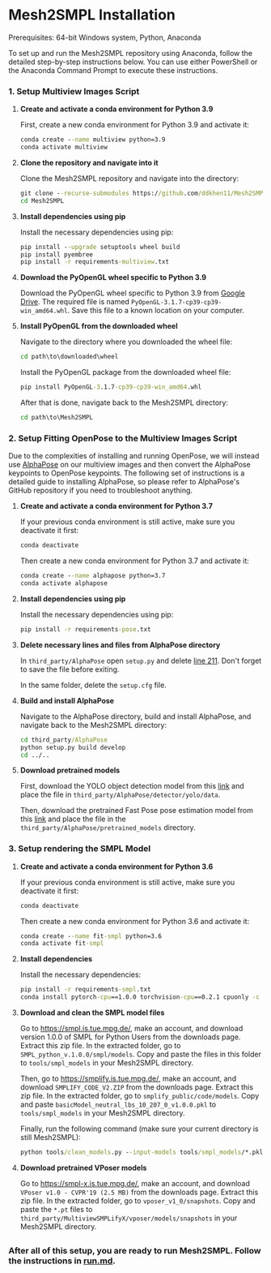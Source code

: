 # Mesh2SMPL Installation

Prerequisites: 64-bit Windows system, Python, Anaconda

To set up and run the Mesh2SMPL repository using Anaconda, follow the detailed step-by-step instructions below. You can use either PowerShell or the Anaconda Command Prompt to execute these instructions.

### 1. Setup Multiview Images Script

1. **Create and activate a conda environment for Python 3.9**

    First, create a new conda environment for Python 3.9 and activate it:
    ```cmd
    conda create --name multiview python=3.9
    conda activate multiview
    ```

2. **Clone the repository and navigate into it**

    Clone the Mesh2SMPL repository and navigate into the directory:
    ```cmd
    git clone --recurse-submodules https://github.com/ddkhen11/Mesh2SMPL
    cd Mesh2SMPL
    ```

3. **Install dependencies using pip**

    Install the necessary dependencies using pip:
    ```cmd
    pip install --upgrade setuptools wheel build
    pip install pyembree
    pip install -r requirements-multiview.txt
    ```

4. **Download the PyOpenGL wheel specific to Python 3.9**

    Download the PyOpenGL wheel specific to Python 3.9 from [Google Drive](https://drive.google.com/drive/folders/1mz7faVsrp0e6IKCQh8MyZh-BcCqEGPwx). The required file is named `PyOpenGL-3.1.7-cp39-cp39-win_amd64.whl`. Save this file to a known location on your computer.

5. **Install PyOpenGL from the downloaded wheel**

    Navigate to the directory where you downloaded the wheel file:
    ```cmd
    cd path\to\downloaded\wheel
    ```
    Install the PyOpenGL package from the downloaded wheel file:
    ```cmd
    pip install PyOpenGL-3.1.7-cp39-cp39-win_amd64.whl
    ```
    After that is done, navigate back to the Mesh2SMPL directory:
    ```cmd
    cd path\to\Mesh2SMPL
    ```

### 2. Setup Fitting OpenPose to the Multiview Images Script

Due to the complexities of installing and running OpenPose, we will instead use [AlphaPose](https://github.com/MVIG-SJTU/AlphaPose) on our multiview images and then convert the AlphaPose keypoints to OpenPose keypoints. The following set of instructions is a detailed guide to installing AlphaPose, so please refer to AlphaPose's GitHub repository if you need to troubleshoot anything.

1. **Create and activate a conda environment for Python 3.7**

    If your previous conda environment is still active, make sure you deactivate it first:
    ```cmd
    conda deactivate
    ```
    Then create a new conda environment for Python 3.7 and activate it:
    ```cmd
    conda create --name alphapose python=3.7
    conda activate alphapose
    ```

2. **Install dependencies using pip**

    Install the necessary dependencies using pip:
    ```cmd
    pip install -r requirements-pose.txt
    ```

3. **Delete necessary lines and files from AlphaPose directory**

    In `third_party/AlphaPose` open `setup.py` and delete [line 211](https://github.com/MVIG-SJTU/AlphaPose/blob/master/setup.py#L211). Don't forget to save the file before exiting.

    In the same folder, delete the `setup.cfg` file.

4. **Build and install AlphaPose**

    Navigate to the AlphaPose directory, build and install AlphaPose, and navigate back to the Mesh2SMPL directory:
    ```cmd
    cd third_party/AlphaPose
    python setup.py build develop
    cd ../..
    ```

5. **Download pretrained models**

    First, download the YOLO object detection model from this [link](https://drive.google.com/file/d/1D47msNOOiJKvPOXlnpyzdKA3k6E97NTC/view) and place the file in `third_party/AlphaPose/detector/yolo/data`.

    Then, download the pretrained Fast Pose pose estimation model from this [link](https://drive.google.com/file/d/1Bb3kPoFFt-M0Y3ceqNO8DTXi1iNDd4gI/view) and place the file in the `third_party/AlphaPose/pretrained_models` directory.


### 3. Setup rendering the SMPL Model

1. **Create and activate a conda environment for Python 3.6**

    If your previous conda environment is still active, make sure you deactivate it first:
    ```cmd
    conda deactivate
    ```
    Then create a new conda environment for Python 3.6 and activate it:
    ```cmd
    conda create --name fit-smpl python=3.6
    conda activate fit-smpl
    ```

2. **Install dependencies**

    Install the necessary dependencies:
    ```cmd
    pip install -r requirements-smpl.txt
    conda install pytorch-cpu==1.0.0 torchvision-cpu==0.2.1 cpuonly -c pytorch
    ```

3. **Download and clean the SMPL model files**

    Go to https://smpl.is.tue.mpg.de/, make an account, and download version 1.0.0 of SMPL for Python Users from the downloads page. Extract this zip file. In the extracted folder, go to `SMPL_python_v.1.0.0/smpl/models`. Copy and paste the files in this folder to `tools/smpl_models` in your Mesh2SMPL directory.

    Then, go to https://smplify.is.tue.mpg.de/, make an account, and download `SMPLIFY_CODE_V2.ZIP` from the downloads page. Extract this zip file. In the extracted folder, go to `smplify_public/code/models`. Copy and paste `basicModel_neutral_lbs_10_207_0_v1.0.0.pkl` to `tools/smpl_models` in your Mesh2SMPL directory.

    Finally, run the following command (make sure your current directory is still Mesh2SMPL):
    ```cmd
    python tools/clean_models.py --input-models tools/smpl_models/*.pkl --output-folder third_party/MultiviewSMPLifyX/smplx/models/smpl
    ```

4. **Download pretrained VPoser models**

    Go to https://smpl-x.is.tue.mpg.de/, make an account, and download `VPoser v1.0 - CVPR'19 (2.5 MB)` from the downloads page. Extract this zip file. In the extracted folder, go to `vposer_v1_0/snapshots`. Copy and paste the `*.pt` files to `third_party/MultiviewSMPLifyX/vposer/models/snapshots` in your Mesh2SMPL directory.

##

### After all of this setup, you are ready to run Mesh2SMPL. Follow the instructions in [run.md](run.md).